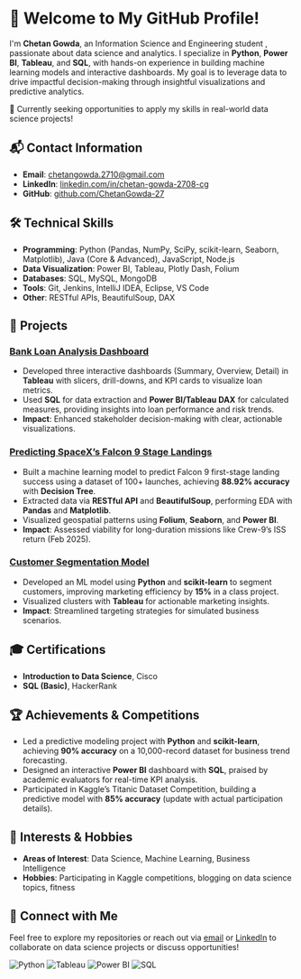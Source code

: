 # 👋 Welcome to My GitHub Profile!

I'm **Chetan Gowda**, an Information Science and Engineering student , passionate about data science and analytics. I specialize in **Python**, **Power BI**, **Tableau**, and **SQL**, with hands-on experience in building machine learning models and interactive dashboards. My goal is to leverage data to drive impactful decision-making through insightful visualizations and predictive analytics.

🌟 Currently seeking opportunities to apply my skills in real-world data science projects!

## 📬 Contact Information
- **Email**: [chetangowda.2710@gmail.com](mailto:chetangowda.2710@gmail.com)
- **LinkedIn**: [linkedin.com/in/chetan-gowda-2708-cg](https://www.linkedin.com/in/chetan-gowda-0a8495262/)
- **GitHub**: [github.com/ChetanGowda-27](https://github.com/ChetanGowda-27)

## 🛠️ Technical Skills
- **Programming**: Python (Pandas, NumPy, SciPy, scikit-learn, Seaborn, Matplotlib), Java (Core & Advanced), JavaScript, Node.js
- **Data Visualization**: Power BI, Tableau, Plotly Dash, Folium
- **Databases**: SQL, MySQL, MongoDB
- **Tools**: Git, Jenkins, IntelliJ IDEA, Eclipse, VS Code
- **Other**: RESTful APIs, BeautifulSoup, DAX

## 🚀 Projects
### [Bank Loan Analysis Dashboard](https://github.com/yourusername/bank-loan-analysis)
- Developed three interactive dashboards (Summary, Overview, Detail) in **Tableau** with slicers, drill-downs, and KPI cards to visualize loan metrics.
- Used **SQL** for data extraction and **Power BI/Tableau DAX** for calculated measures, providing insights into loan performance and risk trends.
- **Impact**: Enhanced stakeholder decision-making with clear, actionable visualizations.

### [Predicting SpaceX’s Falcon 9 Stage Landings](https://github.com/yourusername/spacex-falcon9)
- Built a machine learning model to predict Falcon 9 first-stage landing success using a dataset of 100+ launches, achieving **88.92% accuracy** with **Decision Tree**.
- Extracted data via **RESTful API** and **BeautifulSoup**, performing EDA with **Pandas** and **Matplotlib**.
- Visualized geospatial patterns using **Folium**, **Seaborn**, and **Power BI**.
- **Impact**: Assessed viability for long-duration missions like Crew-9’s ISS return (Feb 2025).

### [Customer Segmentation Model](https://github.com/yourusername/customer-segmentation)
- Developed an ML model using **Python** and **scikit-learn** to segment customers, improving marketing efficiency by **15%** in a class project.
- Visualized clusters with **Tableau** for actionable marketing insights.
- **Impact**: Streamlined targeting strategies for simulated business scenarios.

## 🎓 Certifications
- **Introduction to Data Science**, Cisco
- **SQL (Basic)**, HackerRank

## 🏆 Achievements & Competitions
- Led a predictive modeling project with **Python** and **scikit-learn**, achieving **90% accuracy** on a 10,000-record dataset for business trend forecasting.
- Designed an interactive **Power BI** dashboard with **SQL**, praised by academic evaluators for real-time KPI analysis.
- Participated in Kaggle’s Titanic Dataset Competition, building a predictive model with **85% accuracy** (update with actual participation details).


## 🌈 Interests & Hobbies
- **Areas of Interest**: Data Science, Machine Learning, Business Intelligence
- **Hobbies**: Participating in Kaggle competitions, blogging on data science topics, fitness

## 📝 Connect with Me
Feel free to explore my repositories or reach out via [email](mailto:chetangowda.2710@gmail.com) or [LinkedIn](https://linkedin.com/in/yourusername) to collaborate on data science projects or discuss opportunities!

![Python](https://img.shields.io/badge/-Python-3776AB?logo=python&logoColor=white&style=flat)
![Tableau](https://img.shields.io/badge/-Tableau-E97627?logo=tableau&logoColor=white&style=flat)
![Power BI](https://img.shields.io/badge/-Power%20BI-F2C811?logo=power-bi&logoColor=black&style=flat)
![SQL](https://img.shields.io/badge/-SQL-4479A1?logo=postgresql&logoColor=white&style=flat)
